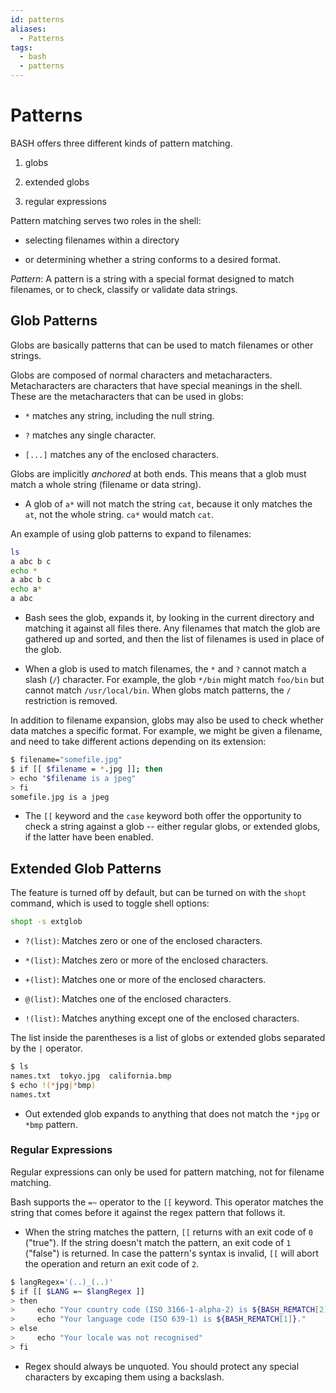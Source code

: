 ```yaml
---
id: patterns
aliases:
  - Patterns
tags:
  - bash
  - patterns
---
```


# Patterns

BASH offers three different kinds of pattern matching.

1. globs

2. extended globs

3. regular expressions

Pattern matching serves two roles in the shell:

- selecting filenames within a directory

- or determining whether a string conforms to a desired format.

_Pattern_: A pattern is a string with a special format designed to match
filenames, or to check, classify or validate data strings.

## Glob Patterns

Globs are basically patterns that can be used to match filenames or other
strings.

Globs are composed of normal characters and metacharacters. Metacharacters are
characters that have special meanings in the shell. These are the metacharacters
that can be used in globs:

- `*` matches any string, including the null string.

- `?` matches any single character.

- `[...]` matches any of the enclosed characters.

Globs are implicitly _anchored_ at both ends. This means that a glob must match
a whole string (filename or data string).

- A glob of `a*` will not match the string `cat`, because it only matches the
  `at`, not the whole string. `ca*` would match `cat`.

An example of using glob patterns to expand to filenames:

```bash
ls
a abc b c
echo *
a abc b c
echo a*
a abc
```

- Bash sees the glob, expands it, by looking in the current directory and
  matching it against all files there. Any filenames that match the glob are
  gathered up and sorted, and then the list of filenames is used in place of the
  glob.

- When a glob is used to match filenames, the `*` and `?` cannot match a slash
  (`/`) character. For example, the glob `*/bin` might match `foo/bin` but cannot
  match `/usr/local/bin`. When globs match patterns, the `/` restriction is
  removed.

In addition to filename expansion, globs may also be used to check whether data
matches a specific format. For example, we might be given a filename, and need
to take different actions depending on its extension:

```bash
$ filename="somefile.jpg"
$ if [[ $filename = *.jpg ]]; then
> echo "$filename is a jpeg"
> fi
somefile.jpg is a jpeg
```

- The `[[` keyword and the `case` keyword both offer the opportunity to check a
  string against a glob -- either regular globs, or extended globs, if the
  latter have been enabled.

## Extended Glob Patterns

The feature is turned off by default, but can be turned on with the `shopt`
command, which is used to toggle shell options:

```bash
shopt -s extglob
```

- `?(list)`: Matches zero or one of the enclosed characters.

- `*(list)`: Matches zero or more of the enclosed characters.

- `+(list)`: Matches one or more of the enclosed characters.

- `@(list)`: Matches one of the enclosed characters.

- `!(list)`: Matches anything except one of the enclosed characters.

The list inside the parentheses is a list of globs or extended globs separated
by the `|` operator.

```bash
$ ls
names.txt  tokyo.jpg  california.bmp
$ echo !(*jpg|*bmp)
names.txt
```

- Out extended glob expands to anything that does not match the `*jpg` or `*bmp`
  pattern.

### Regular Expressions

Regular expressions can only be used for pattern matching, not for filename
matching.

Bash supports the `=~` operator to the `[[` keyword. This operator matches the
string that comes before it against the regex pattern that follows it.

- When the string matches the pattern, `[[` returns with an exit code of `0`
  ("true"). If the string doesn't match the pattern, an exit code of `1` ("false")
  is returned. In case the pattern's syntax is invalid, `[[` will abort the
  operation and return an exit code of `2`.

```bash
$ langRegex='(..)_(..)'
$ if [[ $LANG =~ $langRegex ]]
> then
>     echo "Your country code (ISO 3166-1-alpha-2) is ${BASH_REMATCH[2]}."
>     echo "Your language code (ISO 639-1) is ${BASH_REMATCH[1]}."
> else
>     echo "Your locale was not recognised"
> fi
```

- Regex should always be unquoted. You should protect any special characters by
  excaping them using a backslash.

